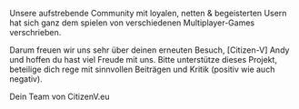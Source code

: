 Unsere aufstrebende Community mit loyalen, netten & begeisterten Usern hat sich ganz dem spielen von verschiedenen Multiplayer-Games verschrieben.


Darum freuen wir uns sehr über deinen erneuten Besuch, [Citizen-V] Andy und hoffen du hast viel Freude mit uns. Bitte unterstütze dieses Projekt, beteilige dich rege mit sinnvollen Beiträgen und Kritik (positiv wie auch negativ).


Dein Team von CitizenV.eu
